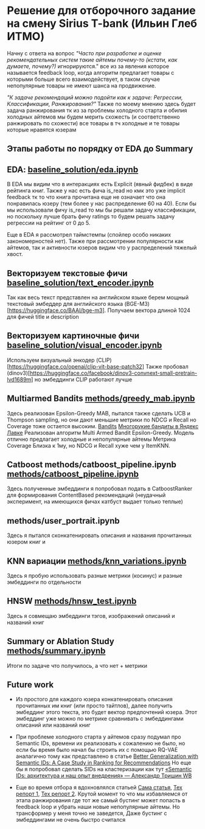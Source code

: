 # Решение для отборочного задание на смену Sirius T-bank (Ильин Глеб ИТМО)

Начну с ответа на вопрос *"Часто при разработке и оценке рекомендательных систем такие айтемы почему-то (кстати, как думаете, почему?)* игнорируются." все из за явления которое называется feedback loop, когда алгоритм предлагает товары с которыми больше всего взаимодействует, в таком случае непопулярные товары не имеют шанса на продвижение.



*"К задаче рекомендаций можно подойти как к задаче: Регрессии, Классификации, Ранжирования?"*
Также по моему мнению здесь будет задача ранжирования тк из за проблемы холодного старта и обилия холодных айтемов мы будем мерить схожесть (и соответственно ранжировать по схожести) все товары в тч холодные и те товары которые нравятся юзерам

## Этапы работы по порядку от EDA до Summary
## EDA: [baseline_solution/eda.ipynb](https://github.com/GlebIsrailevich/t_bank_sirius25/blob/master/baseline_solution/eda.ipynb)
В EDA мы видим что в интеракциях есть Explicit (явный фидбек) в виде рейтинга книг. Также у нас есть фича is_read но кмк это уже implicit feedback тк то что книга прочитана еще не означает что она понравилась юзеру (тем более у нас распределение 60 на 40). 
Если бы мы использовали фичу is_read то мы бы решали задачу классификации, но поскольку лучше брать фичу ratings то будем решать задачу регрессии на рейтинг от 0 до 5.

Еще в EDA я рассмотрел таймстемпы (спойлер особо никаких закономерностей нет). Также при рассмотрении популярности как айтемов, так и активности юзеров видим что у распределений тяжелый хвост.


## Векторизуем текстовые фичи [baseline_solution/text_encoder.ipynb](https://github.com/GlebIsrailevich/t_bank_sirius25/blob/master/baseline_solution/text_encoder.ipynb)
Так как весь текст представлен на английском языке берем мощный текстовый эмбеддер для английского языка (BGE-M3)[https://huggingface.co/BAAI/bge-m3]. Получаем вектора длиной 1024 для фичей title и description

## Векторизуем картиночные фичи  [baseline_solution/visual_encoder.ipynb](https://github.com/GlebIsrailevich/t_bank_sirius25/blob/master/baseline_solution/visual_encoder.ipynb)
Используем визуальный энкодер (CLIP)[https://huggingface.co/openai/clip-vit-base-patch32] 
Также пробовал (dinov3)[https://huggingface.co/facebook/dinov3-convnext-small-pretrain-lvd1689m] но эмбеддинги CLIP работают лучше


## Multiarmed Bandits [methods/greedy_mab.ipynb](https://github.com/GlebIsrailevich/t_bank_sirius25/blob/master/methods/greedy_mab.ipynb)
Здесь реализован Epsilon-Greedy MAB, пытался также сделать UCB и Thompson sampling, но они дают меньшие метрики по NDCG и Recall но Coverage тоже остается высоким.
[Bandits](https://towardsdatascience.com/handling-feedback-loops-in-recommender-systems-deep-bayesian-bandits-e83f34e2566a/)
[Многорукие бандиты в Яндекс Лавке](https://www.youtube.com/watch?v=T0eRQiQSyMY&ab_channel=ODSAIRu)
Реализован алгоритм Multi Armed Bandit Epsilon-Greedy. Модель отлично предлагает холодные и непопулярные айтемы Метрика Coverage Близка к 1му, но NDCG и Recall хуже чем у ItemKNN.

## Catboost methods/catboost_pipeline.ipynb [methods/catboost_pipeline.ipynb](https://github.com/GlebIsrailevich/t_bank_sirius25/blob/master/methods/catboost_pipeline.ipynb)
Здесь полученные эмбеддинги я попробовал подать в CatboostRanker для формирования ContentBased рекомендаций (неудачный эксперимент, на имеющихся фичах катбуст выдает только теплые)

## methods/user_portrait.ipynb []()
Здесь я пытался сконкатенировать описания и названия прочитанных юзером книг и 

## KNN вариации [methods/knn_variations.ipynb](https://github.com/GlebIsrailevich/t_bank_sirius25/blob/master/methods/knn_variations.ipynb)
Здесь я пробую использовать разные метрики (косинус) и разные эмбеддинги по отдельности

## HNSW [methods/hnsw_test.ipynb]()
Здесь я совмещаю эмбеддинги тэгов, изображений описаний и названий книг 


## Summary or Ablation Study [methods/summary.ipynb](https://github.com/GlebIsrailevich/t_bank_sirius25/blob/master/methods/ablation_study.ipynb)
Итоги по задаче что получилось, а что нет + метрики

## Future work

- Из простого для каждого юзера конкатенировать описания прочитанных им книг (или просто тайтлов), далее получить эмбеддинг этого текста, это будет вектор предпочтений юзера. Этот эмбеддинг уже можно по метрике сравнивать с эмбеддингами описаний или названий книг

- При проблеме холодного старта у айтемов сразу подумал про Semantic IDs, времени их реализовать к сожалению не было, но если бы время было начал бы строить их с помощью RQ-VAE аналагично тому как представлено в статье [Better Generalization with Semantic IDs: A Case Study in Ranking for Recommendations](https://arxiv.org/abs/2306.08121)
Но еще бы я попробовал сделать SIDs на кластеризации как тут [«Semantic IDs: архитектура и наш опыт внедрения» — Александр Тришин WB](https://www.youtube.com/watch?v=kfiG2ChpM34&t=1473s&ab_channel=WBTech)

- Еще во время отбора я вдохновлялся статьей [Сама статья](https://arxiv.org/abs/2502.18965), [Тех репорт 1](https://arxiv.org/abs/2506.13695), [Тех репорт 2](https://arxiv.org/abs/2508.20900). Крутой момент то что мы избавляемся от этапа ранжирования где тот же самый бустинг может попасть в feedback loop и убрать наши новые непопулярные айтемы. Но трансформер у меня точно не заведется, Даже бустинг с эмбеддингами не очень быстро считался